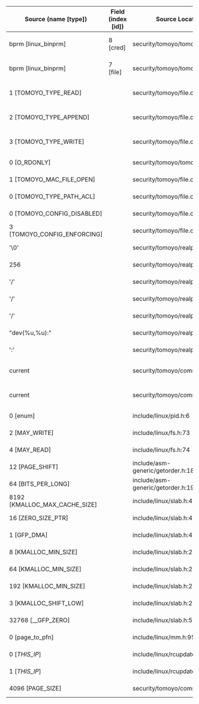 | Source (name [type])          | Field (index [id]) | Source Location                   | Label at Source             |
| ----------------------------- | ------------------ | --------------------------------- | --------------------------- |
| bprm [linux_binprm]           | 8 [cred]           | security/tomoyo/tomoyo.c:118      | subject, dynamic, input     |
| bprm [linux_binprm]           | 7 [file]           | security/tomoyo/tomoyo.c:118      | object, dynamic, input      |
| 1 [TOMOYO_TYPE_READ]          |                    | security/tomoyo/file.c:759        | operation, static, mediator |
| 2 [TOMOYO_TYPE_APPEND]        |                    | security/tomoyo/file.c:762        | operation, static, mediator |
| 3 [TOMOYO_TYPE_WRITE]         |                    | security/tomoyo/file.c:762        | operation, static, mediator |
| 0 [O_RDONLY]                  |                    | security/tomoyo/tomoyo.c:136      | all, static, external       |
| 1 [TOMOYO_MAC_FILE_OPEN]      |                    | security/tomoyo/file.c:751        | all, static, mediator       |
| 0 [TOMOYO_TYPE_PATH_ACL]      |                    | security/tomoyo/file.c:567        | all, static, mediator       |
| 0 [TOMOYO_CONFIG_DISABLED]    |                    | security/tomoyo/file.c:748        | all, static, mediator       |
| 3 [TOMOYO_CONFIG_ENFORCING]   |                    | security/tomoyo/file.c:770        | all, static, mediator       |
| '\0'                          |                    | security/tomoyo/realpath.c:269    | all, static, mediator       |
| 256                           |                    | security/tomoyo/realpath.c:125    | all, static, mediator       |
| '/'                           |                    | security/tomoyo/realpath.c:158    | all, static, mediator       |
| '/'                           |                    | security/tomoyo/realpath.c:127    | all, static, mediator       |
| '/'                           |                    | security/tomoyo/realpath.c:130    | all, static, mediator       |
| "dev(%u,%u):"                 |                    | security/tomoyo/realpath.c:185    | all, static, mediator       |
| ':'                           |                    | security/tomoyo/realpath.c:203    | all, static, mediator       |
| current                       |                    | security/tomoyo/common.h:1139     | subject, dynamic, external  |
| current                       |                    | security/tomoyo/common.h:1124     | subject, dynamic, external  |
| 0 [enum]                      |                    | include/linux/pid.h:6             | all, static, external       |
| 2 [MAY_WRITE]                 |                    | include/linux/fs.h:73             | all, static, external       |
| 4 [MAY_READ]                  |                    | include/linux/fs.h:74             | all, static, external       |
| 12 [PAGE_SHIFT]               |                    | include/asm-generic/getorder.h:18 | all, static, external       |
| 64 [BITS_PER_LONG]            |                    | include/asm-generic/getorder.h:19 | all, static, external       |
| 8192 [KMALLOC_MAX_CACHE_SIZE] |                    | include/linux/slab.h:415          | all, static, external       |
| 16 [ZERO_SIZE_PTR]            |                    | include/linux/slab.h:422          | all, static, external       |
| 1 [GFP_DMA]                   |                    | include/linux/slab.h:418          | all, static, external       |
| 8 [KMALLOC_MIN_SIZE]          |                    | include/linux/slab.h:252          | all, static, external       |
| 64 [KMALLOC_MIN_SIZE]         |                    | include/linux/slab.h:255          | all, static, external       |
| 192 [KMALLOC_MIN_SIZE]        |                    | include/linux/slab.h:257          | all, static, external       |
| 3 [KMALLOC_SHIFT_LOW]         |                    | include/linux/slab.h:253          | all, static, external       |
| 32768 [__GFP_ZERO]            |                    | include/linux/slab.h:578          | all, static, external       |
| 0 [page_to_pfn]               |                    | include/linux/mm.h:951            | all, static, external       |
| 0 [_THIS_IP_]                 |                    | include/linux/rcupdate.h:418      | all, static, external       |
| 1 [_THIS_IP_]                 |                    | include/linux/rcupdate.h:423      | all, static, external       |
| 4096 [PAGE_SIZE]              |                    | security/tomoyo/common.h:1306     | all, static, external       |